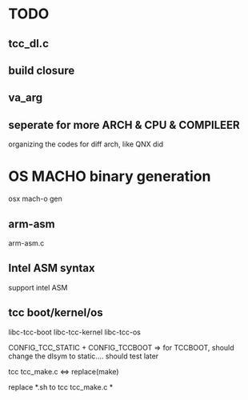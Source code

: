 # TODO

## tcc_dl.c



## build closure

## va_arg

## seperate for more ARCH & CPU & COMPILEER
organizing the codes for diff arch, like QNX did

# OS MACHO binary generation
osx mach-o gen

## arm-asm
arm-asm.c

## Intel ASM syntax
support intel ASM

## tcc boot/kernel/os

libc-tcc-boot
libc-tcc-kernel
libc-tcc-os

CONFIG_TCC_STATIC + CONFIG_TCCBOOT => for TCCBOOT, should change the dlsym to static.... should test later

tcc tcc_make.c <=> replace(make)

replace *.sh to tcc tcc_make.c *
